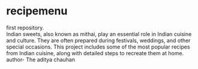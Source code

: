 # recipemenu
first repository.
<br>
Indian sweets, also known as mithai, play an essential role in Indian cuisine and culture. They are often prepared during festivals, weddings, and other special occasions. This project includes some of the most popular recipes from Indian cuisine, along with detailed steps to recreate them at home.
<br>
author- The aditya chauhan

